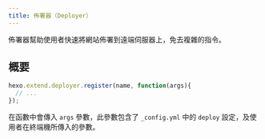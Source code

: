 ```yaml
---
title: 佈署器（Deployer）
---
```

佈署器幫助使用者快速將網站佈署到遠端伺服器上，免去複雜的指令。

## 概要

``` js
hexo.extend.deployer.register(name, function(args){
  // ...
});
```

在函數中會傳入 `args` 參數，此參數包含了 `_config.yml` 中的 `deploy` 設定，及使用者在終端機所傳入的參數。
